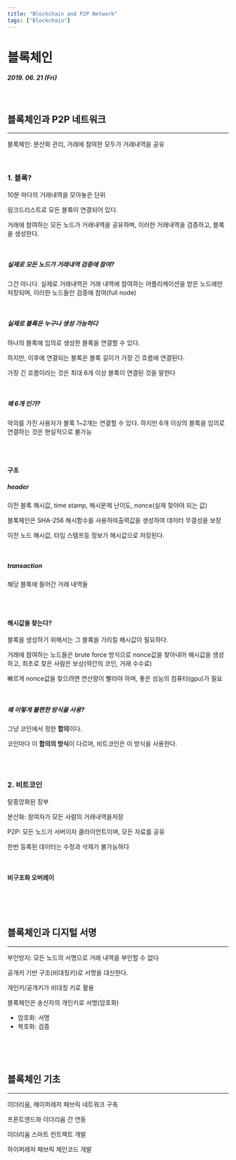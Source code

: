 ```yaml
---
title: "Blockchain and P2P Network"
tags: ["Blockchain"]
---
```






# 블록체인

##### 2019. 06. 21 (Fri)

<br>

## 블록체인과 P2P 네트워크

<hr>

블록체인: 분산화 관리, 거래에 참여한 모두가 거래내역을 공유

<br>

### 1. 블록?

10분 마다의 거래내역을 모아놓은 단위

링크드리스트로 모든 블록이 연결되어 있다.

거래에 참여하는 모든 노드가 거래내역을 공유하며, 이러한 거래내역을 검증하고, 블록을 생성한다.

<br>

##### 실제로 모든 노드가 거래내역 검증에 참여?

그건 아니다. 실제로 거래내역은 거래 내역에 참여하는 어플리케이션을 받은 노드에만 저장되며, 이러한 노드들만 검증에 참여(full node)

<br>

##### 실제로 블록은 누구나 생성 가능하다

하나의 블록에 임의로 생성한 블록을 연결할 수 있다.

하지만, 이후에 연결되는 블록은 블록 길이가 가장 긴 흐름에 연결된다.

가장 긴 흐름이라는 것은 최대 6개 이상 블록이 연결된 것을 말한다

<br>

##### 왜 6개 인가?

악의를 가진 사용자가 블록 1~2개는 연결할 수 있다. 하지만 6개 이상의 블록을 임의로 연결하는 것은 현실적으로 불가능

<br>

<br>

#### 구조

##### header

이전 블록 해시값, time stamp, 해시문제 난이도, nonce(실제 찾아야 되는 값)

블록체인은 SHA-256 해시함수를 사용하여출력값을 생성하여 데이터 무결성을 보장

이전 노드 해시값, 타임 스탬프등 정보가 해시값으로 저장된다.

<br>

##### transaction

해당 블록에 들어간 거래 내역들

<br>

<br>

#### 해시값을 찾는다?

블록을 생성하기 위해서는 그 블록을 가리킬 해시값이 필요하다.

거래에 참여하는 노드들은 brute force 방식으로 nonce값을 찾아내어 해시값을 생성하고, 최초로 찾은 사람은 보상(약간의 코인, 거래 수수료)

빠르게 nonce값을 찾으려면 연산량이 빨라야 하며, 좋은 성능의 컴퓨터(gpu)가 필요

<br>

##### 왜 이렇게 불편한 방식을 사용?

그냥 코인에서 정한 **합의**이다.

코인마다 이 **합의의 방식**이 다르며, 비트코인은 이 방식을 사용한다.

<br>

<br>

### 2. 비트코인

탈중앙화된 장부

분산화: 참여자가 모든 사람의 거래내역을저장

P2P: 모든 노드가 서버이자 클라이언트이며, 모든 자료를 공유

한번 등록된 데이터는 수정과 삭제가 불가능하다

<br>

#### 비구조화 오버레이

<br>

<br>

<br>

## 블록체인과 디지털 서명

<hr>

부인방지: 모든 노드의 서명으로 거래 내역을 부인할 수 없다

공개키 기반 구조(비대칭키)로 서명을 대신한다.

개인키/공개키가 비대칭 키로 활용

블록체인은 송신자의 개인키로 서명(암호화)

- 암호화: 서명
- 복호화: 검증

<br>

<br>

<br>

## 블록체인 기초

<hr>

이더리움, 헤이퍼레저 패브릭 네트워크 구축

프론트엔드와 이더리움 간 연동

이더리움 스마트 컨트랙트 개발

하이퍼레저 패브릭 체인코드 개발



